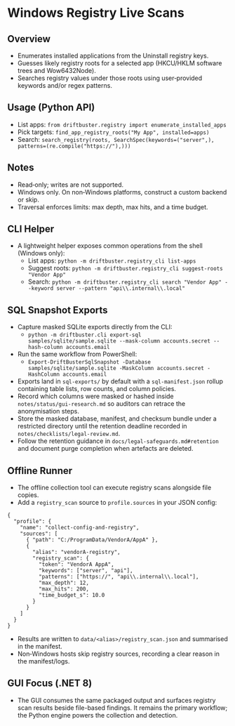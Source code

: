 Windows Registry Live Scans
===========================

Overview
--------
- Enumerates installed applications from the Uninstall registry keys.
- Guesses likely registry roots for a selected app (HKCU/HKLM software trees and Wow6432Node).
- Searches registry values under those roots using user‑provided keywords and/or regex patterns.

Usage (Python API)
------------------
- List apps: `from driftbuster.registry import enumerate_installed_apps`
- Pick targets: `find_app_registry_roots("My App", installed=apps)`
- Search: `search_registry(roots, SearchSpec(keywords=("server",), patterns=(re.compile("https://"),)))`

Notes
-----
- Read‑only; writes are not supported.
- Windows only. On non‑Windows platforms, construct a custom backend or skip.
- Traversal enforces limits: max depth, max hits, and a time budget.

CLI Helper
----------
- A lightweight helper exposes common operations from the shell (Windows only):
  - List apps: `python -m driftbuster.registry_cli list-apps`
  - Suggest roots: `python -m driftbuster.registry_cli suggest-roots "Vendor App"`
  - Search: `python -m driftbuster.registry_cli search "Vendor App" --keyword server --pattern "api\\.internal\\.local"`

SQL Snapshot Exports
--------------------
- Capture masked SQLite exports directly from the CLI:
  - `python -m driftbuster.cli export-sql samples/sqlite/sample.sqlite --mask-column accounts.secret --hash-column accounts.email`
- Run the same workflow from PowerShell:
  - `Export-DriftBusterSqlSnapshot -Database samples/sqlite/sample.sqlite -MaskColumn accounts.secret -HashColumn accounts.email`
- Exports land in `sql-exports/` by default with a `sql-manifest.json` rollup containing table lists, row counts, and column policies.
- Record which columns were masked or hashed inside `notes/status/gui-research.md` so auditors can retrace the anonymisation steps.
- Store the masked database, manifest, and checksum bundle under a restricted directory until the retention deadline recorded in `notes/checklists/legal-review.md`.
- Follow the retention guidance in `docs/legal-safeguards.md#retention` and document purge completion when artefacts are deleted.

Offline Runner
--------------
- The offline collection tool can execute registry scans alongside file copies.
- Add a `registry_scan` source to `profile.sources` in your JSON config:

```
{
  "profile": {
    "name": "collect-config-and-registry",
    "sources": [
      { "path": "C:/ProgramData/VendorA/AppA" },
      {
        "alias": "vendorA-registry",
        "registry_scan": {
          "token": "VendorA AppA",
          "keywords": ["server", "api"],
          "patterns": ["https://", "api\\.internal\\.local"],
          "max_depth": 12,
          "max_hits": 200,
          "time_budget_s": 10.0
        }
      }
    ]
  }
}
```

- Results are written to `data/<alias>/registry_scan.json` and summarised in the manifest.
- Non‑Windows hosts skip registry sources, recording a clear reason in the manifest/logs.

GUI Focus (\.NET 8)
-------------------
- The GUI consumes the same packaged output and surfaces registry scan results
  beside file-based findings. It remains the primary workflow; the Python
  engine powers the collection and detection.
